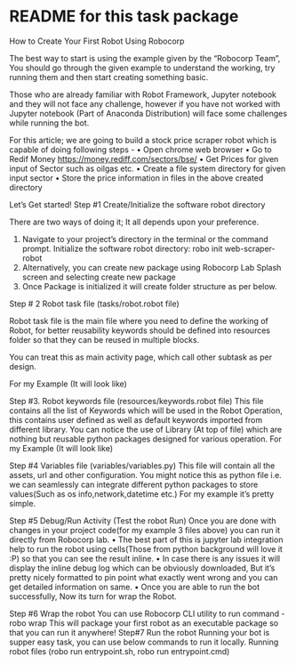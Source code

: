# README for this task package

How to Create Your First Robot Using Robocorp

The best way to start is using the example given by the “Robocorp Team”, You should go through the given example to understand the working, try running them and then start creating something basic.

Those who are already familiar with Robot Framework, Jupyter notebook and they will not face any challenge, however if you have not worked with Jupyter notebook (Part of Anaconda Distribution) will face some challenges while running the bot.

For this article; we are going to build a stock price scraper robot which is capable of doing following steps - 
•	Open chrome web browser
•	Go to Redif Money https://money.rediff.com/sectors/bse/ 
•	Get Prices for given input of Sector such as oilgas etc.
•	Create a file system directory for given input sector
•	Store the price information in files in the above created directory

Let’s Get started!
Step #1 Create/Initialize the software robot directory

There are two ways of doing it; It all depends upon your preference.
1.	Navigate to your project’s directory in the terminal or the command prompt. Initialize the software robot directory:
robo init web-scraper-robot
2.	Alternatively, you can create new package using Robocorp Lab Splash screen and selecting create new package 
3.	Once Package is initialized it will create folder structure as per below. 







Step # 2 Robot task file (tasks/robot.robot file)

Robot task file is the main file where you need to define the working of Robot, for better reusability keywords should be defined into resources folder so that they can be reused in multiple blocks.

You can treat this as main activity page, which call other subtask as per design.

For my Example (It will look like)


Step #3. Robot keywords file (resources/keywords.robot file)
This file contains all the list of Keywords which will be used in the Robot Operation, this contains user defined as well as default keywords imported from different library.
You can notice the use of Library (At top of file) which are nothing but reusable python packages designed for various operation.
For my Example (It will look like)


Step #4 Variables file (variables/variables.py)
This file will contain all the assets, url and other configuration. You might notice this as python file i.e. we can seamlessly can integrate different python packages to store values(Such as os info,network,datetime etc.)
For my example it’s pretty simple.



Step #5 Debug/Run Activity (Test the robot Run)
Once you are done with changes in your project code(for my example 3 files above) you can run it directly from Robocorp lab. 
•	The best part of this is jupyter lab integration help to run the robot using cells(Those from python background will love it :P) so that you can see the result inline. 
•	In case there is any issues it will display the inline debug log which can be obviously downloaded, But it’s pretty nicely formatted to pin point what exactly went wrong and you can get detailed information on same.
•	Once you are able to run the bot successfully, Now its turn for wrap the Robot.


Step #6 Wrap the robot 
You can use Robocorp CLI utility to run command - robo wrap
This will package your first robot as an executable package so that you can run it anywhere!
Step#7 Run the robot
Running your bot is supper easy task, you can use below commands to run it locally.
Running robot files (robo run entrypoint.sh, robo run entrypoint.cmd)













